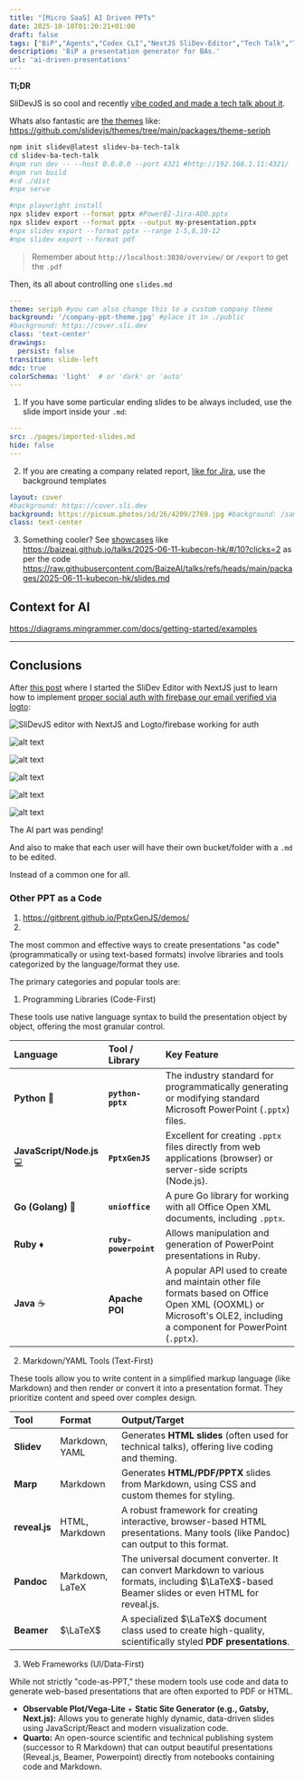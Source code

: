 ```yaml
---
title: "[Micro SaaS] AI Driven PPTs"
date: 2025-10-10T01:20:21+01:00
draft: false
tags: ["BiP","Agents","Codex CLI","NextJS SliDev-Editor","Tech Talk","Theme Seriph","Vue"]
description: 'BiP a presentation generator for BAs.'
url: 'ai-driven-presentations'
---
```



**Tl;DR**

SliDevJS is so cool and recently [vibe coded and made a tech talk about it](https://github.com/JAlcocerT/slidev-editor/tree/logtojseauth/slidev/slidev-ba-tech-talk).

Whats also fantastic are [the themes](https://sli.dev/resources/theme-gallery) like: https://github.com/slidevjs/themes/tree/main/packages/theme-seriph


```sh
npm init slidev@latest slidev-ba-tech-talk
cd slidev-ba-tech-talk
#npm run dev -- --host 0.0.0.0 --port 4321 #http://192.168.1.11:4321/
#npm run build
#cd ./dist
#npx serve

#npx playwright install
npx slidev export --format pptx #PowerBI-Jira-ADO.pptx
npx slidev export --format pptx --output my-presentation.pptx
#npx slidev export --format pptx --range 1-5,8,10-12
#npx slidev export --format pdf
```

> Remember about `http://localhost:3030/overview/` or `/export` to get the `.pdf`


Then, its all about controlling one `slides.md`


```yml
---
theme: seriph #you can also change this to a custom company theme
background: '/company-ppt-theme.jpg' #place it in ./public
#background: https://cover.sli.dev
class: 'text-center'
drawings:
  persist: false
transition: slide-left
mdc: true
colorSchema: 'light'  # or 'dark' or 'auto'
---
```

1. If you have some particular ending slides to be always included, use the slide import inside your `.md`:


```yml
---
src: ./pages/imported-slides.md
hide: false
---
```

2. If you are creating a company related report, [like for Jira](https://jalcocert.github.io/JAlcocerT/jira-data-model-with-ai/), use the background templates

```yml
layout: cover
#background: https://cover.sli.dev
background: https://picsum.photos/id/26/4209/2769.jpg #background: /sample-slide-bg.svg
class: text-center
```

3. Something cooler? See [showcases](https://sli.dev/resources/showcases) like https://baizeai.github.io/talks/2025-06-11-kubecon-hk/#/10?clicks=2  as per the code https://raw.githubusercontent.com/BaizeAI/talks/refs/heads/main/packages/2025-06-11-kubecon-hk/slides.md





## Context for AI


https://diagrams.mingrammer.com/docs/getting-started/examples


---

## Conclusions


After [this post](https://jalcocert.github.io/JAlcocerT/social-signin-101/#how-to-create-an-slidev-editor) where I started the SliDev Editor with NextJS just to learn how to implement [proper social auth with firebase our email verified via logto](https://jalcocert.github.io/JAlcocerT/social-signin-101/#how-to-create-an-slidev-editor): 

![SliDevJS editor with NextJS and Logto/firebase working for auth](/blog_img/DA/ppt/slidev-editor.png)

![alt text](/blog_img/DA/ppt/slidev-logto.png)

![alt text](/blog_img/DA/ppt/slidev-editor-signin-up.png)

![alt text](/blog_img/DA/ppt/slidev-editor-nextjs-toastui.png)

![alt text](/blog_img/DA/ppt/slidev-open-meteo-component.png)

![alt text](/blog_img/DA/ppt/slidev-editor-viewer.png)

The AI part was pending!

And also to make that each user will have their own bucket/folder with a `.md` to be edited.

Instead of a common one for all.


### Other PPT as a Code

1. https://gitbrent.github.io/PptxGenJS/demos/ 
2. 


The most common and effective ways to create presentations "as code" (programmatically or using text-based formats) involve libraries and tools categorized by the language/format they use.

The primary categories and popular tools are:

1. Programming Libraries (Code-First)

These tools use native language syntax to build the presentation object by object, offering the most granular control.

| Language | Tool / Library | Key Feature |
| :--- | :--- | :--- |
| **Python** 🐍 | **`python-pptx`** | The industry standard for programmatically generating or modifying standard Microsoft PowerPoint (`.pptx`) files. |
| **JavaScript/Node.js** 💻 | **`PptxGenJS`** | Excellent for creating `.pptx` files directly from web applications (browser) or server-side scripts (Node.js). |
| **Go (Golang)** 🐹 | **`unioffice`** | A pure Go library for working with all Office Open XML documents, including `.pptx`. |
| **Ruby** ♦️ | **`ruby-powerpoint`** | Allows manipulation and generation of PowerPoint presentations in Ruby. |
| **Java** ☕ | **Apache POI** | A popular API used to create and maintain other file formats based on Office Open XML (OOXML) or Microsoft's OLE2, including a component for PowerPoint (`.pptx`). |


2. Markdown/YAML Tools (Text-First)

These tools allow you to write content in a simplified markup language (like Markdown) and then render or convert it into a presentation format. They prioritize content and speed over complex design.

| Tool | Format | Output/Target |
| :--- | :--- | :--- |
| **Slidev** | Markdown, YAML | Generates **HTML slides** (often used for technical talks), offering live coding and theming. |
| **Marp** | Markdown | Generates **HTML/PDF/PPTX** slides from Markdown, using CSS and custom themes for styling. |
| **reveal.js** | HTML, Markdown | A robust framework for creating interactive, browser-based HTML presentations. Many tools (like Pandoc) can output to this format. |
| **Pandoc** | Markdown, LaTeX | The universal document converter. It can convert Markdown to various formats, including $\LaTeX$-based Beamer slides or even HTML for reveal.js. |
| **Beamer** | $\LaTeX$ | A specialized $\LaTeX$ document class used to create high-quality, scientifically styled **PDF presentations**. |

3. Web Frameworks (UI/Data-First)

While not strictly "code-as-PPT," these modern tools use code and data to generate web-based presentations that are often exported to PDF or HTML.

* **Observable Plot/Vega-Lite** + **Static Site Generator (e.g., Gatsby, Next.js):** Allows you to generate highly dynamic, data-driven slides using JavaScript/React and modern visualization code.
* **Quarto:** An open-source scientific and technical publishing system (successor to R Markdown) that can output beautiful presentations (Reveal.js, Beamer, Powerpoint) directly from notebooks containing code and Markdown.
